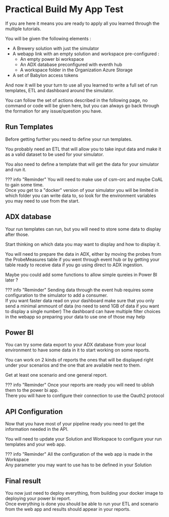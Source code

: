 # Practical Build My App Test

If you are here it means you are ready to apply all you learned through the multiple tutorials.

You will be given the following elements :

- A Brewery solution with just the simulator
- A webapp link with an empty solution and workspace pre-configured :
    - An empty power bi workspace
    - An ADX database preconfigured with eventh hub
    - A workspace folder in the Organization Azure Storage
- A set of Babylon access tokens

And now it will be your turn to use all you learned to write a full set of run templates, ETL and dashboard around the simulator.


You can follow the set of actions described in the following page, no command or code will be given here, but you can always go back through the formation for any issue/question you have.

## Run Templates

Before getting further you need to define your run templates.

You probably need an ETL that will allow you to take input data and make it as a valid dataset to be used for your simulator.

You also need to define a template that will get the data for your simulator and run it.

??? info "Reminder"
    You will need to make use of csm-orc and maybe CoAL to gain some time.  
    Once you get to a "docker" version of your simulator you will be limited in which folder you can write data to,
    so look for the environment variables you may need to use from the start.

## ADX database

Your run templates can run, but you will need to store some data to display after those.

Start thinking on which data you may want to display and how to display it.

You will need to prepare the data in ADX, either by moving the probes from the ProbeMeasures table 
if you went through event hub or by getting your table ready to receive data if you go using direct to ADX ingestion.

Maybe you could add some functions to allow simple qureies in Power BI later ?

??? info "Reminder"
    Sending data through the event hub requires some configuration to the simulator to add a consumer.  
    If you want faster data read on your dashboard make sure that you only send a minimal ammount of data 
    (no need to send 1GB of data if you want to display a single number)
    The dashboard can have multiple filter choices in the webapp so preparing your data to use one of those may help


## Power BI

You can try some data export to your ADX database from your local environment
to have some data in it to start working on some reports.

You can work on 2 kinds of reports the ones that will be displayed right under your scenarios and the one that are available next to them.

Get at least one scenario and one general report.

??? info "Reminder"
    Once your reports are ready you will need to ublish them to the power bi app.  
    There you will have to configure their connection to use the Oauth2 protocol

## API Configuration

Now that you have most of your pipeline ready you need to get the information needed in the API.

You will need to update your Solution and Workspace to configure your run templates and your web app.

??? info "Reminder"
    All the configuration of the web app is made in the Workspace  
    Any parameter you may want to use has to be defined in your Solution  

## Final result

You now just need to deploy everything, from building your docker image to deploying your power bi report.  
Once everything is done you should be able to run your ETL and scenario from the web app and results should appear in your reports.

